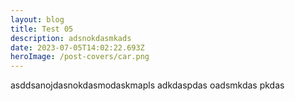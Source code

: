 ```yaml
---
layout: blog
title: Test 05
description: adsnokdasmkads
date: 2023-07-05T14:02:22.693Z
heroImage: /post-covers/car.png
---
```

a﻿sddsanojdasnokdasmodaskmapls adkdaspdas oadsmkdas pkdas
